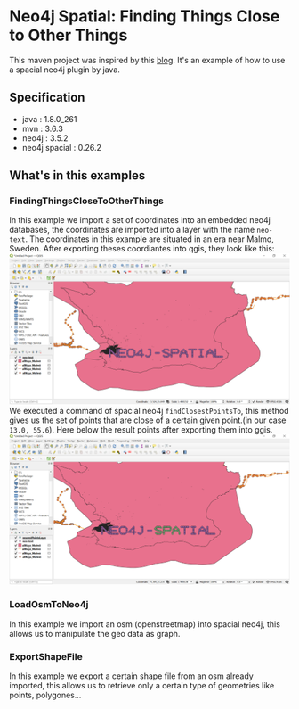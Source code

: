 # Neo4j Spatial: Finding Things Close to Other Things

This maven project was inspired by this [blog](https://neo4j.com/blog/neo4j-spatial-part1-finding-things-close-to-other-things/).
It's an example of how to use a spacial neo4j plugin by java.

## Specification

- java : 1.8.0_261
- mvn : 3.6.3
- neo4j : 3.5.2
- neo4j spacial : 0.26.2

## What's in this examples

### FindingThingsCloseToOtherThings

In this example we import a set of coordinates into an embedded neo4j databases, the coordinates are imported into a layer with the name `neo-text`.
The coordinates in this example are situated in an era near Malmo, Sweden.
After exporting theses coordiantes into qgis, they look like this:
![exportingPoints](./img/exportingPoints.png)
We executed a command of spacial neo4j `findClosestPointsTo`, this method gives us the set of points that are close of a certain given point.(in our case `13.0, 55.6`).
Here below the result points after exporting them into ggis.
![nearestPoints](./img/nearestPoints.png)

### LoadOsmToNeo4j

In this example we import an osm (openstreetmap) into spacial neo4j, this allows us to manipulate the geo data as graph.

### ExportShapeFile

In this example we export a certain shape file from an osm already imported, this allows us to retrieve only a certain type of geometries like points, polygones...
